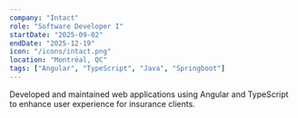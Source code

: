 ```yaml
---
company: "Intact"
role: "Software Developer I"
startDate: "2025-09-02"
endDate: "2025-12-19"
icon: "/icons/intact.png"
location: "Montréal, QC"
tags: ["Angular", "TypeScript", "Java", "Springboot"]
---
```

Developed and maintained web applications using Angular and TypeScript to enhance user experience for insurance clients.



